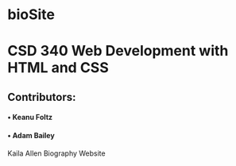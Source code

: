 # bioSite
# CSD 340 Web Development with HTML and CSS
## Contributors:
#### • Keanu Foltz
#### • Adam Bailey
Kaila Allen Biography Website
